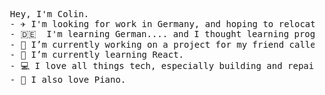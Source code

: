 <pre>
  Hey, I'm Colin. 
  - ✈️ I'm looking for work in Germany, and hoping to relocate there as soon as possible. 
  - 🇩🇪  I'm learning German.... and I thought learning programming languages was hard.  
  - 🔭 I’m currently working on a project for my friend called project-nina.  
  - 🌱 I’m currently learning React. 
  - 💻 I love all things tech, especially building and repairing PCs.
  - 🎹 I also love Piano. 
</pre>
